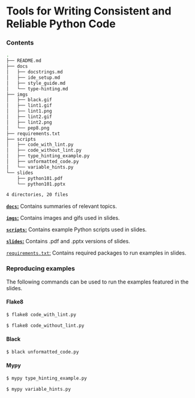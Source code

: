 # Tools for Writing Consistent and Reliable Python Code

### Contents

```bash
.
├── README.md
├── docs
│   ├── docstrings.md
│   ├── ide_setup.md
│   ├── style_guide.md
│   └── type-hinting.md
├── imgs
│   ├── black.gif
│   ├── lint1.gif
│   ├── lint1.png
│   ├── lint2.gif
│   ├── lint2.png
│   └── pep8.png
├── requirements.txt
├── scripts
│   ├── code_with_lint.py
│   ├── code_without_lint.py
│   ├── type_hinting_example.py
│   ├── unformatted_code.py
│   └── variable_hints.py
└── slides
    ├── python101.pdf
    └── python101.pptx

4 directories, 20 files
```

[**`docs`:**]( https://github.com/smu095/presentations/tree/master/python101/docs) Contains summaries of relevant topics.

[**`imgs`:**](https://github.com/smu095/presentations/tree/master/python101/imgs ) Contains images and gifs used in slides.

[**`scripts`:**]( https://github.com/smu095/presentations/tree/master/python101/scripts) Contains example Python scripts used in slides.

[**`slides`:**](https://github.com/smu095/presentations/tree/master/python101/slides ) Contains .pdf and .pptx versions of slides.

[`requirements.txt`:]( https://github.com/smu095/presentations/blob/master/python101/requirements.txt) Contains required packages to run examples in slides.

### Reproducing examples

The following commands can be used to run the examples featured in the slides.

#### Flake8

```bash
$ flake8 code_with_lint.py 
```

```bash
$ flake8 code_without_lint.py
```

#### Black

```bash
$ black unformatted_code.py
```

#### Mypy

```bash
$ mypy type_hinting_example.py
```

```bash
$ mypy variable_hints.py
```

